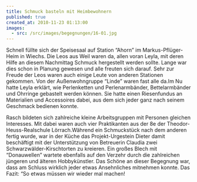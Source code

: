 ```yaml
---
title: Schmuck basteln mit Heimbewohnern
published: true
created_at: 2010-11-23 01:13:00
images:
  - src: /src/images/begegnungen/16-01.jpg
---
```


Schnell füllte sich der Speisesaal auf Station “Ahorn” im Markus-Pflüger-Heim in Wiechs. Die Leos aus Weil waren da, allen voran Leyla, mit deren Hilfe an diesem Nachmittag Schmuck hergestellt werden sollte. Lange war dies schon in Planung gewesen und alle freuten sich darauf. Sehr zur Freude der Leos waren auch einige Leute von anderen Stationen gekommen. Von der Außenwohngruppe “Linde” waren fast alle da.Im Nu hatte Leyla erklärt, wie Perlenketten und Perlenarmbänder, Bettelarmbänder und Ohrringe gebastelt werden können. Sie hatte einen Riesenfundus an Materialien und Accessoires dabei, aus dem sich jeder ganz nach seinem Geschmack bedienen konnte.

Rasch bildeten sich zahlreiche kleine Arbeitsgruppen mit Personen gleichen Interesses. Mit dabei waren auch vier Praktikanten aus der 8e der Theodor-Heuss-Realschule Lörrach.Während ein Schmuckstück nach dem anderen fertig wurde, war in der Küche das Projekt-Urgestein Dieter damit beschäftigt mit der Unterstützung von Betreuerin Claudia zwei Schwarzwälder-Kirschtorten zu kreieren. Ein großes Blech mit “Donauwellen” wartete ebenfalls auf den Verzehr durch die zahlreichen jüngeren und älteren Hobbykünstler. Das Schöne an dieser Begegnung war, dass am Schluss wirklich jeder etwas Ansehnliches mitnehmen konnte. Das Fazit: “So etwas müssen wir wieder mal machen!

